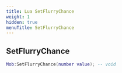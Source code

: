 ```yaml
---
title: Lua SetFlurryChance
weight: 1
hidden: true
menuTitle: SetFlurryChance
---
```

## SetFlurryChance
```lua
Mob:SetFlurryChance(number value); -- void
```